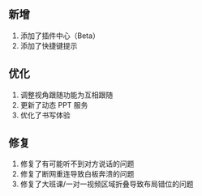 ## 新增

1. 添加了插件中心（Beta）
2. 添加了快捷键提示

## 优化

1. 调整视角跟随功能为互相跟随
2. 更新了动态 PPT 服务
3. 优化了书写体验

## 修复

1. 修复了有可能听不到对方说话的问题
2. 修复了断网重连导致白板奔溃的问题
3. 修复了大班课/一对一视频区域折叠导致布局错位的问题
